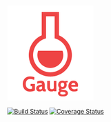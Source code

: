 ![Gauge Logo](artwork/logo.png)

[![Build Status](https://travis-ci.org/what-studio/gauge.svg)](https://travis-ci.org/what-studio/gauge)
[![Coverage Status](https://img.shields.io/coveralls/what-studio/gauge.svg)](https://coveralls.io/r/what-studio/gauge)
